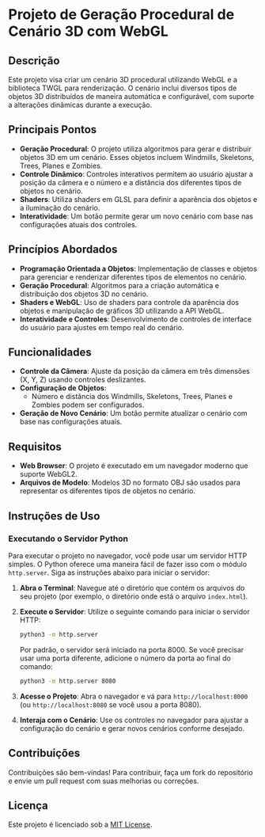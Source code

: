 # Projeto de Geração Procedural de Cenário 3D com WebGL

## Descrição

Este projeto visa criar um cenário 3D procedural utilizando WebGL e a biblioteca TWGL para renderização. O cenário inclui diversos tipos de objetos 3D distribuídos de maneira automática e configurável, com suporte a alterações dinâmicas durante a execução.

## Principais Pontos

- **Geração Procedural**: O projeto utiliza algoritmos para gerar e distribuir objetos 3D em um cenário. Esses objetos incluem Windmills, Skeletons, Trees, Planes e Zombies.
- **Controle Dinâmico**: Controles interativos permitem ao usuário ajustar a posição da câmera e o número e a distância dos diferentes tipos de objetos no cenário.
- **Shaders**: Utiliza shaders em GLSL para definir a aparência dos objetos e a iluminação do cenário.
- **Interatividade**: Um botão permite gerar um novo cenário com base nas configurações atuais dos controles.

## Princípios Abordados

- **Programação Orientada a Objetos**: Implementação de classes e objetos para gerenciar e renderizar diferentes tipos de elementos no cenário.
- **Geração Procedural**: Algoritmos para a criação automática e distribuição dos objetos 3D no cenário.
- **Shaders e WebGL**: Uso de shaders para controle da aparência dos objetos e manipulação de gráficos 3D utilizando a API WebGL.
- **Interatividade e Controles**: Desenvolvimento de controles de interface do usuário para ajustes em tempo real do cenário.

## Funcionalidades

- **Controle da Câmera**: Ajuste da posição da câmera em três dimensões (X, Y, Z) usando controles deslizantes.
- **Configuração de Objetos**:
  - Número e distância dos Windmills, Skeletons, Trees, Planes e Zombies podem ser configurados.
- **Geração de Novo Cenário**: Um botão permite atualizar o cenário com base nas configurações atuais.

## Requisitos

- **Web Browser**: O projeto é executado em um navegador moderno que suporte WebGL2.
- **Arquivos de Modelo**: Modelos 3D no formato OBJ são usados para representar os diferentes tipos de objetos no cenário.

## Instruções de Uso

### Executando o Servidor Python

Para executar o projeto no navegador, você pode usar um servidor HTTP simples. O Python oferece uma maneira fácil de fazer isso com o módulo `http.server`. Siga as instruções abaixo para iniciar o servidor:

1. **Abra o Terminal**: Navegue até o diretório que contém os arquivos do seu projeto (por exemplo, o diretório onde está o arquivo `index.html`).

2. **Execute o Servidor**: Utilize o seguinte comando para iniciar o servidor HTTP:

   ```sh
   python3 -m http.server
   ```

   Por padrão, o servidor será iniciado na porta 8000. Se você precisar usar uma porta diferente, adicione o número da porta ao final do comando:

   ```sh
   python3 -m http.server 8080
   ```

3. **Acesse o Projeto**: Abra o navegador e vá para `http://localhost:8000` (ou `http://localhost:8080` se você usou a porta 8080).

4. **Interaja com o Cenário**: Use os controles no navegador para ajustar a configuração do cenário e gerar novos cenários conforme desejado.

## Contribuições

Contribuições são bem-vindas! Para contribuir, faça um fork do repositório e envie um pull request com suas melhorias ou correções.

## Licença

Este projeto é licenciado sob a [MIT License](LICENSE.md).
